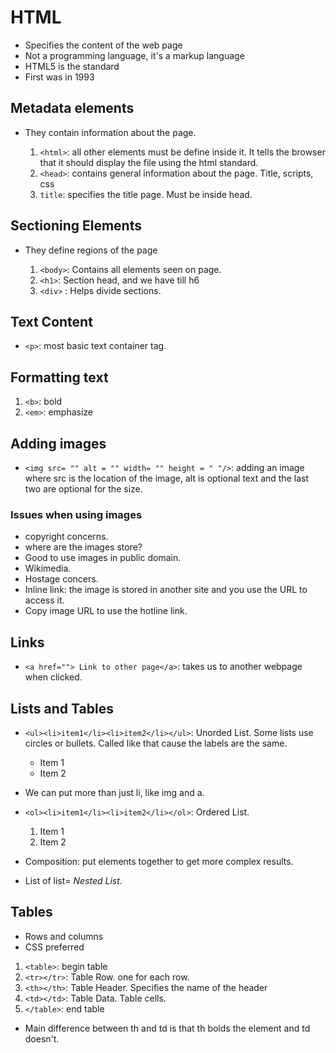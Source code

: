 # HTML

- Specifies the content of the web page
- Not a programming language, it's a markup language
- HTML5 is the standard
- First was in 1993

## Metadata elements

- They contain information about the page.

  1. `<html>`: all other elements must be define inside it. It tells the browser that it should display the file using the html standard.
  2. `<head>`: contains general information about the page. Title, scripts, css
  3. `title`: specifies the title page. Must be inside head.

## Sectioning Elements

- They define regions of the page

  1. `<body>`: Contains all elements seen on page.
  2. `<h1>`: Section head, and we have till h6
  3. `<div>` : Helps divide sections.

## Text Content

- `<p>`: most basic text container tag.

## Formatting text

1. `<b>`: bold
2. `<em>`: emphasize

## Adding images

- `<img src= "" alt = "" width= "" height = " "/>`: adding an image where src is the location of the image, alt is optional text and the last two are optional for the size.

### Issues when using images

- copyright concerns.
- where are the images store?
- Good to use images in public domain.
- Wikimedia.
- Hostage concers.
- Inline link: the image is stored in another site and you use the URL to access it.
- Copy image URL to use the hotline link.

## Links

- `<a href=""> Link to other page</a>`: takes us to another webpage when clicked.

## Lists and Tables

- `<ul><li>item1</li><li>item2</li></ul>`: Unorded List. Some lists use circles or bullets. Called like that cause the labels are the same.
    <ul>
    <li>Item 1</li>
    <li>Item 2</li>
    </ul>

- We can put more than just li, like img and a.
- `<ol><li>item1</li><li>item2</li></ol>`: Ordered List.
    <ol>
    <li>Item 1</li>
    <li>Item 2</li>
    </ol>

- Composition: put elements together to get more complex results.
- List of list= _Nested List_.

## Tables
- Rows and columns
- CSS preferred
1. `<table>`: begin table
2. `<tr></tr>`: Table Row. one for each row.
3. `<th></th>`: Table Header. Specifies the name of the header
4. `<td></td>`: Table Data. Table cells.
3. `</table>`: end table
- Main difference between th and td is that th bolds the element and td doesn't.